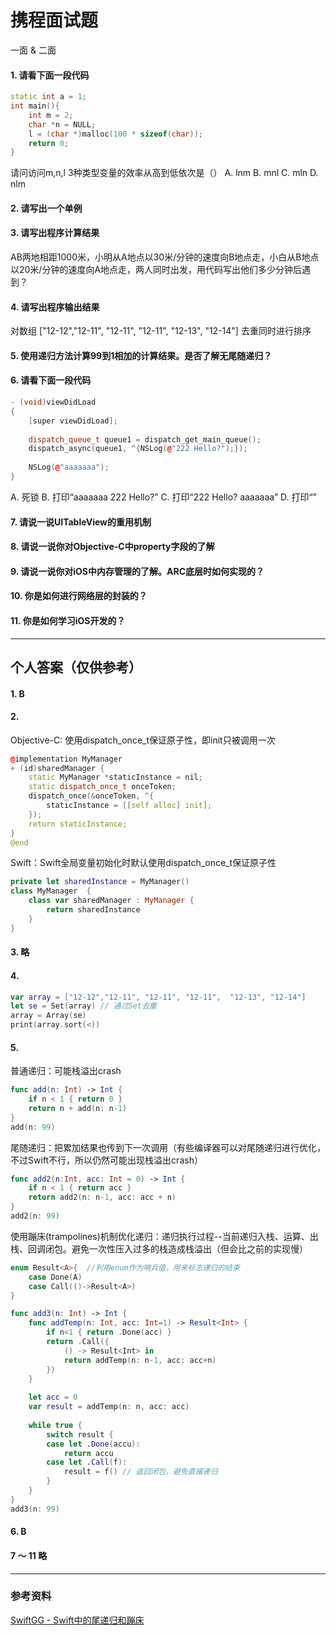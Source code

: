 # 携程面试题
一面 & 二面

#### 1. 请看下面一段代码
``` c++
static int a = 1;
int main(){
    int m = 2;
    char *n = NULL;
    l = (char *)malloc(100 * sizeof(char));
    return 0;
}
```
请问访问m,n,l 3种类型变量的效率从高到低依次是（）
A. lnm
B. mnl
C. mln
D. nlm

#### 2. 请写出一个单例

#### 3. 请写出程序计算结果
AB两地相距1000米，小明从A地点以30米/分钟的速度向B地点走，小白从B地点以20米/分钟的速度向A地点走，两人同时出发，用代码写出他们多少分钟后遇到？

#### 4. 请写出程序输出结果
对数组  ["12-12","12-11", "12-11", "12-11",  "12-13", "12-14"]  去重同时进行排序

#### 5. 使用递归方法计算99到1相加的计算结果。是否了解无尾随递归？

#### 6. 请看下面一段代码

``` C++
- (void)viewDidLoad
{
    [super viewDidLoad];
    
    dispatch_queue_t queue1 = dispatch_get_main_queue();
    dispatch_async(queue1, ^{NSLog(@"222 Hello?");});
    
    NSLog(@"aaaaaaa");
}
```
A. 死锁
B. 打印“aaaaaaa
222 Hello?”
C. 打印“222 Hello?
aaaaaaa”
D. 打印“”

#### 7. 请说一说UITableView的重用机制

#### 8. 请说一说你对Objective-C中property字段的了解

#### 9. 请说一说你对iOS中内存管理的了解。ARC底层时如何实现的？

#### 10. 你是如何进行网络层的封装的？

#### 11. 你是如何学习iOS开发的？


-------

## 个人答案（仅供参考）
#### 1. B

#### 2. 
Objective-C: 使用dispatch_once_t保证原子性，即init只被调用一次

``` c++
@implementation MyManager
+ (id)sharedManager {
    static MyManager *staticInstance = nil;
    static dispatch_once_t onceToken;
    dispatch_once(&onceToken, ^{
        staticInstance = [[self alloc] init];
    });
    return staticInstance;
}
@end
```

Swift：Swift全局变量初始化时默认使用dispatch_once_t保证原子性

``` swift
private let sharedInstance = MyManager()
class MyManager  {
    class var sharedManager : MyManager {
        return sharedInstance
    }
}
```

#### 3. 略

#### 4. 

``` swift
var array = ["12-12","12-11", "12-11", "12-11",  "12-13", "12-14"]
let se = Set(array) // 通过Set去重
array = Array(se)
print(array.sort(<))
```

#### 5.

普通递归：可能栈溢出crash

``` swift
func add(n: Int) -> Int {
    if n < 1 { return 0 }
    return n + add(n: n-1)
}
add(n: 99)
```

尾随递归：把累加结果也传到下一次调用（有些编译器可以对尾随递归进行优化，不过Swift不行，所以仍然可能出现栈溢出crash）

```swift
func add2(n:Int, acc: Int = 0) -> Int {
    if n < 1 { return acc }
    return add2(n: n-1, acc: acc + n)
}
add2(n: 99)
```

使用蹦床(trampolines)机制优化递归：递归执行过程--当前递归入栈、运算、出栈、回调闭包。避免一次性压入过多的栈造成栈溢出（但会比之前的实现慢）

```swift
enum Result<A>{  //利用enum作为哨兵值，用来标志递归的结束
    case Done(A)
    case Call(()->Result<A>)
}

func add3(n: Int) -> Int {
    func addTemp(n: Int, acc: Int=1) -> Result<Int> {
        if n<1 { return .Done(acc) }
        return .Call({
            () -> Result<Int> in
            return addTemp(n: n-1, acc: acc+n)
        })
    }
    
    let acc = 0
    var result = addTemp(n: n, acc: acc)
    
    while true {
        switch result {
        case let .Done(accu):
            return accu
        case let .Call(f):
            result = f() // 返回闭包，避免直接递归
        }
    }
}
add3(n: 99)
```

#### 6. B

#### 7 ～ 11 略

-------
### 参考资料
[SwiftGG - Swift中的尾递归和蹦床](http://swift.gg/2016/05/27/recursive-tail-calls-and-trampolines-in-swift/)



